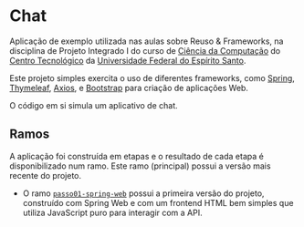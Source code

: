 # Chat

Aplicação de exemplo utilizada nas aulas sobre Reuso & Frameworks, na disciplina de Projeto Integrado I do curso de [Ciência da Computação](https://informatica.ufes.br/pt-br/graduacao/ccomp/sobre-o-curso) do [Centro Tecnológico](https://ct.ufes.br/) da [Universidade Federal do Espírito Santo](https://www.ufes.br/).

Este projeto simples exercita o uso de diferentes frameworks, como [Spring](https://spring.io/), [Thymeleaf](https://www.thymeleaf.org/), [Axios](https://axios-http.com/), e [Bootstrap](https://getbootstrap.com/) para criação de aplicações Web.

O código em si simula um aplicativo de chat.

## Ramos

A aplicação foi construída em etapas e o resultado de cada etapa é disponibilizado num ramo. Este ramo (principal) possui a versão mais recente do projeto. 

- O ramo [`passo01-spring-web`](https://github.com/vitorsouza/pi1-chat/tree/passo-01-spring-web) possui a primeira versão do projeto, construído com Spring Web e com um frontend HTML bem simples que utiliza JavaScript puro para interagir com a API.
